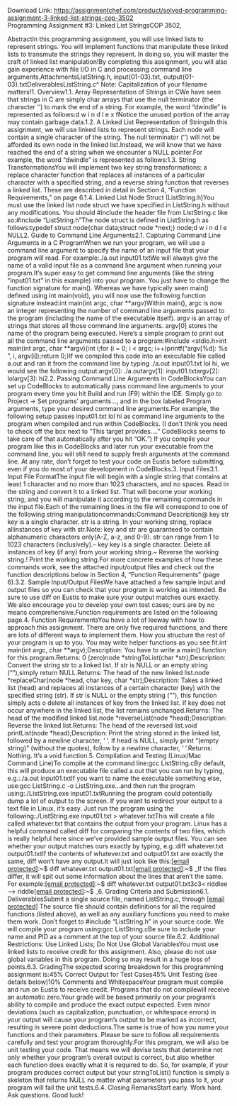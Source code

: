 Download Link: https://assignmentchef.com/product/solved-programming-assignment-3-linked-list-strings-cop-3502
<br>
Programming Assignment #3: Linked List StringsCOP 3502,

AbstractIn this programming assignment, you will use linked lists to represent strings. You will implement functions that manipulate these linked lists to transmute the strings they represent. In doing so, you will master the craft of linked list manipulation!By completing this assignment, you will also gain experience with file I/O in C and processing command line arguments.AttachmentsListString.h, input{01-03}.txt, output{01-03}.txtDeliverablesListString.c^ Note: Capitalization of your filename matters!1. Overview1.1. Array Representation of Strings in CWe have seen that strings in C are simply char arrays that use the null terminator (the character ‘ ’) to mark the end of a string. For example, the word “dwindle” is represented as follows:d w i n d l e   x fNotice the unused portion of the array may contain garbage data.1.2. A Linked List Representation of StringsIn this assignment, we will use linked lists to represent strings. Each node will contain a single character of the string. The null terminator (‘ ’) will not be afforded its own node in the linked list.Instead, we will know that we have reached the end of a string when we encounter a NULL pointer.For example, the word “dwindle” is represented as follows:1.3. String TransformationsYou will implement two key string transformations: a replace character function that replaces all instances of a particular character with a specified string, and a reverse string function that reverses a linked list. These are described in detail in Section 4, “Function Requirements,” on page 6.1.4. Linked List Node Struct (ListString.h)You must use the linked list node struct we have specified in ListString.h without any modifications. You should #include the header file from ListString.c like so:#include “ListString.h”The node struct is defined in ListString.h as follows:typedef struct node{char data;struct node *next;} node;d w i n d l e NULL2. Guide to Command Line Arguments2.1. Capturing Command Line Arguments in a C ProgramWhen we run your program, we will use a command line argument to specify the name of an input file that your program will read. For example:./a.out input01.txtWe will always give the name of a valid input file as a command line argument when running your program.It’s super easy to get command line arguments (like the string “input01.txt” in this example) into your program. You just have to change the function signature for main(). Whereas we have typically seen main() defined using int main(void), you will now use the following function signature instead:int main(int argc, char **argv)Within main(), argc is now an integer representing the number of command line arguments passed to the program (including the name of the executable itself). argv is an array of strings that stores all those command line arguments. argv[0] stores the name of the program being executed. Here’s a simple program to print out all the command line arguments passed to a program:#include &lt;stdio.h&gt;int main(int argc, char **argv){int i;for (i = 0; i &lt; argc; i++)printf(“argv[%d]: %s
”, i, argv[i]);return 0;}If we compiled this code into an executable file called a.out and ran it from the command line by typing ./a.out input01.txt lol hi, we would see the following output:argv[0]: ./a.outargv[1]: input01.txtargv[2]: lolargv[3]: hi2.2. Passing Command Line Arguments in CodeBlocksYou can set up CodeBlocks to automatically pass command line arguments to your program every time you hit Build and run (F9) within the IDE. Simply go to Project → Set programs’ arguments…, and in the box labeled Program arguments, type your desired command line arguments.For example, the following setup passes input01.txt lol hi as command line arguments to the program when compiled and run within CodeBlocks. (I don’t think you need to check off the box next to “This target provides….” CodeBlocks seems to take care of that automatically after you hit “OK.”) If you compile your program like this in CodeBlocks and later run your executable from the command line, you will still need to supply fresh arguments at the command line. At any rate, don’t forget to test your code on Eustis before submitting, even if you do most of your development in CodeBlocks.3. Input Files3.1. Input File FormatThe input file will begin with a single string that contains at least 1 character and no more than 1023 characters, and no spaces. Read in the string and convert it to a linked list. That will become your working string, and you will manipulate it according to the remaining commands in the input file.Each of the remaining lines in the file will correspond to one of the following string manipulationcommands:Command Description@ key str key is a single character. str is a string. In your working string, replace allinstances of key with str.Note: key and str are guaranteed to contain alphanumeric characters only(A-Z, a-z, and 0-9). str can range from 1 to 1023 characters (inclusively).– key key is a single character. Delete all instances of key (if any) from your working string.~ Reverse the working string.! Print the working string.For more concrete examples of how these commands work, see the attached input/output files and check out the function descriptions below in Section 4, “Function Requirements” (page 6).3.2. Sample Input/Output FilesWe have attached a few sample input and output files so you can check that your program is working as intended. Be sure to use diff on Eustis to make sure your output matches ours exactly. We also encourage you to develop your own test cases; ours are by no means comprehensive.Function requirements are listed on the following page.4. Function RequirementsYou have a lot of leeway with how to approach this assignment. There are only five required functions, and there are lots of different ways to implement them. How you structure the rest of your program is up to you. You may write helper functions as you see fit.int main(int argc, char **argv);Description: You have to write a main() function for this program.Returns: 0 (zero)node *stringToList(char *str);Description: Convert the string str to a linked list. If str is NULL or an empty string (“”),simply return NULL.Returns: The head of the new linked list.node *replaceChar(node *head, char key, char *str);Description: Takes a linked list (head) and replaces all instances of a certain character (key) with the specified string (str). If str is NULL or the empty string (“”), this function simply acts o delete all instances of key from the linked list. If key does not occur anywhere in the linked list, the list remains unchanged.Returns: The head of the modified linked list.node *reverseList(node *head);Description: Reverse the linked list.Returns: The head of the reversed list.void printList(node *head);Description: Print the string stored in the linked list, followed by a newline character, ‘
’. If head is NULL, simply print “(empty string)” (without the quotes), follow by a newline character, ‘
’.Returns: Nothing. It’s a void function.5. Compilation and Testing (Linux/Mac Command Line)To compile at the command line:gcc ListString.cBy default, this will produce an executable file called a.out that you can run by typing, e.g.:./a.out input01.txtIf you want to name the executable something else, use:gcc ListString.c -o ListString.exe…and then run the program using:./ListString.exe input01.txtRunning the program could potentially dump a lot of output to the screen. If you want to redirect your output to a text file in Linux, it’s easy. Just run the program using the following:./ListString.exe input01.txt &gt; whatever.txtThis will create a file called whatever.txt that contains the output from your program. Linux has a helpful command called diff for comparing the contents of two files, which is really helpful here since we’ve provided sample output files. You can see whether your output matches ours exactly by typing, e.g.:diff whatever.txt output01.txtIf the contents of whatever.txt and output01.txt are exactly the same, diff won’t have any output.It will just look like this:<a href="/cdn-cgi/l/email-protection" class="__cf_email__" data-cfemail="91e2f4f0ffe2ebd1f4e4e2e5f8e2">[email protected]</a>:~$ diff whatever.txt output01.txt<a href="/cdn-cgi/l/email-protection" class="__cf_email__" data-cfemail="d9aabcb8b7aaa399bcacaaadb0aa">[email protected]</a>:~$ _If the files differ, it will spit out some information about the lines that aren’t the same. For example:<a href="/cdn-cgi/l/email-protection" class="__cf_email__" data-cfemail="493a2c28273a33092c3c3a3d203a">[email protected]</a>:~$ diff whatever.txt output01.txt3c3&lt; riddlee—&gt; riddle<a href="/cdn-cgi/l/email-protection" class="__cf_email__" data-cfemail="7a091f1b1409003a1f0f090e1309">[email protected]</a>:~$ _6. Grading Criteria and Submission6.1. DeliverablesSubmit a single source file, named ListString.c, through <a href="/cdn-cgi/l/email-protection" class="__cf_email__" data-cfemail="297e4c4b4a465c5b5a4c5a697c6a6f07">[email protected]</a> The source file should contain definitions for all the required functions (listed above), as well as any auxiliary functions you need to make them work. Don’t forget to #include “ListString.h” in your source code. We will compile your program using:gcc ListString.cBe sure to include your name and PID as a comment at the top of your source file.6.2. Additional Restrictions: Use Linked Lists; Do Not Use Global VariablesYou must use linked lists to receive credit for this assignment. Also, please do not use global variables in this program. Doing so may result in a huge loss of points.6.3. GradingThe expected scoring breakdown for this programming assignment is:45% Correct Output for Test Cases45% Unit Testing (see details below)10% Comments and WhitespaceYour program must compile and run on Eustis to receive credit. Programs that do not compilewill receive an automatic zero.Your grade will be based primarily on your program’s ability to compile and produce the exact output expected. Even minor deviations (such as capitalization, punctuation, or whitespace errors) in your output will cause your program’s output to be marked as incorrect, resulting in severe point deductions.The same is true of how you name your functions and their parameters. Please be sure to follow all requirements carefully and test your program thoroughly.For this program, we will also be unit testing your code. That means we will devise tests that determine not only whether your program’s overall output is correct, but also whether each function does exactly what it is required to do. So, for example, if your program produces correct output but your stringToList() function is simply a skeleton that returns NULL no matter what parameters you pass to it, your program will fail the unit tests.6.4. Closing RemarksStart early. Work hard. Ask questions. Good luck!